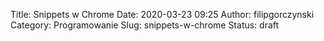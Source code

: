 Title: Snippets w Chrome
Date: 2020-03-23 09:25
Author: filipgorczynski
Category: Programowanie
Slug: snippets-w-chrome
Status: draft

<!-- wp:paragraph /-->
